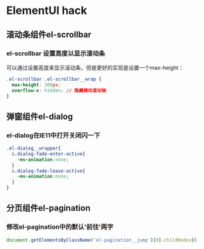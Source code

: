 # ElementUI hack
## 滚动条组件el-scrollbar
### el-scrollbar 设置高度以显示滚动条
可以通过设置高度来显示滚动条，但是更好的实现是设置一个max-height：
```css
.el-scrollbar .el-scrollbar__wrap {
  max-height: 300px;
  overflow-x: hidden; // 隐藏横向滚动轴
}
```

## 弹窗组件el-dialog
### el-dialog在IE11中打开关闭闪一下
```css
.el-dialog__wrapper{
  &.dialog-fade-enter-active{
    -ms-animation:none;
  }
  &.dialog-fade-leave-active{
    -ms-animation:none;
  }
}
```

## 分页组件el-pagination
### 修改el-pagination中的默认'前往'两字
```js
document.getElementsByClassName('el-pagination__jump')[0].childNodes[0].nodeValue = '跳至';
```
